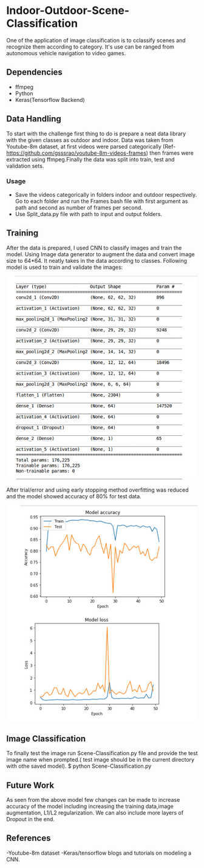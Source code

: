# Indoor-Outdoor-Scene-Classification
One of the application of image classification is to cclassify scenes and recognize them according to category.
It's use can be ranged from autonomous vehicle navigation to video games.

## Dependencies
- ffmpeg
- Python
- Keras(Tensorflow Backend)

## Data Handling
To start with the challenge first thing to do is prepare a neat data library with the given classes as outdoor and indoor. 
Data was taken from Youtube-8m dataset, at first videos were parsed categorically (Ref-https://github.com/gsssrao/youtube-8m-videos-frames)
then frames were extracted using ffmpeg.Finally the data was split into train, test and validation sets.

### Usage
- Save the videos categorically in folders indoor and outdoor respectively. Go to each folder and run the Frames bash file with first argument as path and second as number of frames per second.
- Use Split_data.py file with path to input and output folders.

## Training
After the data is prepared, I used CNN to classify images and train the model. 
Using Image data generator to augment the data and convert image size to 64*64. It neatly takes in the data according to classes. Following model is used to train and validate the images:

![Alt text](https://github.com/prajacta-nagraj/Indoor-Outdoor-Scene-Classification/blob/master/modelcnn.png?raw=true "Model")


After trial/error and using early stopping method overfitting was reduced and the model showed accuracy of 80% for test data.

![Alt text](https://github.com/prajacta-nagraj/Indoor-Outdoor-Scene-Classification/blob/master/Graphs.png?raw=true "Accuracy")


## Image Classification 
To finally test the image run Scene-Classification.py file and provide the test image name when prompted.( test image should be in the current directory with othe saved model).
$ python Scene-Classification.py

## Future Work
As seen from the above model few changes can be made to increase accuracy of the model including increasing the training data,image augmentation, L1/L2 regularization. We can also include more layers of Dropout in the end.

## References
-Youtube-8m dataset 
-Keras/tensorflow blogs and tutorials on modeling a CNN.




